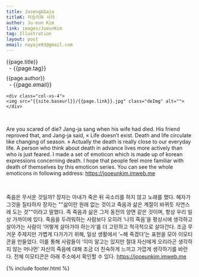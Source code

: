 ```yaml
---
title: Juseng&Saja
titleK: 저승이와 사자
author: Ju-eun Kim
link: images/JueunKim
tag: Illustration
layout: post
email: nayaje93@gmail.com
---	
```


<div class="container">

<div class="deDep">
{{page.title}}<br>
<p style="font-size:15px; margin:0px; padding:0px 0px 0px 8px; margin:0px 0px 8px 0px;">- {{page.tag}}</p>
{{page.author}}<br>
<p style="font-size:15px; margin:0px; padding:0px 0px 0px 8px;">- {{page.email}}</p>
</div>


<div class="row" class="imgcolor">
	
	<div class="col-xs-4">
	<img src="{{site.baseurl}}/{{page.link}}.jpg" class="deImg" alt=""></div>
	
</div>
<br>

<div class="det lato">



Are you scared of die?
Jang-ja sang when his wife had died. His friend reproved that, and Jang-ja said, « Life doesn’t exist. Death and life circulate like changing of season. » Actually the death is really close to our everyday life. A person who think about death in advance lives more actively than who is just feared.
I made a set of emoticon which is made up of korean expressions concerning death. I hope that people feel more familiar with death of themselves by this emoticon series. You can see the whole emoticons in following address: https://jooeunkim.imweb.me



</div>

<br>

<div class="noto">

죽음은 무서운 것일까?
장자는 아내가 죽은 뒤 곡소리를 하지 않고 노래를 했다. 혜자가 그것을 질타하자 장자는 ""삶이란 원래 없는 것이고 죽음과 삶은 계절이 바뀌듯 자연스레 도는 것""이라고 말했다. 즉 죽음과 삶은 그저 동전의 양면 같은 것이며, 항상 우리 일상 가까이에 있다. 죽음을 두려워하는 사람보다 오히려 ‘나의 죽음’을 평상시에 생각하고 살아가는 사람이 '어떻게 살아가야 하는가’를 더 고민하고 적극적으로 살아간다.
조금 무거운 주제지만 가볍게 다가가기 위해, 일상 생활에서 ‘~해 죽겠다’는 표현을 모아 이모티콘을 만들었다. 이를 통해 사람들이 ‘이미 알고는 있지만 절대 자신에게 오리라곤 생각하지 않는 머나먼’ 자신의 죽음에 대해 조금 더 친숙하게 느끼고 가깝게 생각하기를 바란다. 전체 이모티콘은 아래 주소에서 확인할 수 있다. https://jooeunkim.imweb.me


</div>


	

</div> 

{% include footer.html %}